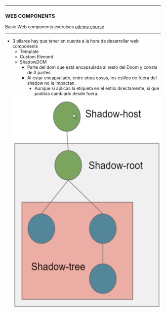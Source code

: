 
  ---
 
### WEB COMPONENTS

Basic Web components exercises [udemy course](https://www.udemy.com/course/desarrollo-de-aplicaciones-web-con-web-component/)

  ---

- 3 pilares hay que tener en cuenta a la hora de desarrollar web components
    - Template
    - Custom Element
    - ShadowDOM
        - Parte del dom que está encapsulada al resto del Doom y consta de 3 partes.
        - Al estar encapsulado, entre otras cosas, los estilos de fuera del shadow no le impactan.
            - Aunque si aplicas la etiqueta en el estilo directamente, si que podrías cambiarlo desde fuera.
    <img src="./assets/Shadow-host.png" alt="shadow-host" />
